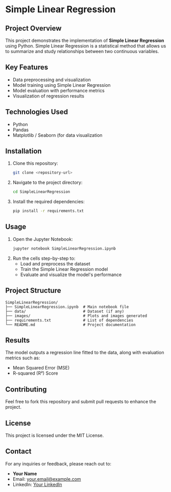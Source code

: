 # Simple Linear Regression

## Project Overview
This project demonstrates the implementation of **Simple Linear Regression** using Python. Simple Linear Regression is a statistical method that allows us to summarize and study relationships between two continuous variables.

## Key Features
- Data preprocessing and visualization
- Model training using Simple Linear Regression
- Model evaluation with performance metrics
- Visualization of regression results

## Technologies Used
- Python
- Pandas
- Matplotlib / Seaborn (for data visualization

## Installation
1. Clone this repository:
   ```bash
   git clone <repository-url>
   ```
2. Navigate to the project directory:
   ```bash
   cd SimpleLinearRegression
   ```
3. Install the required dependencies:
   ```bash
   pip install -r requirements.txt
   ```

## Usage
1. Open the Jupyter Notebook:
   ```bash
   jupyter notebook SimpleLinearRegression.ipynb
   ```
2. Run the cells step-by-step to:
   - Load and preprocess the dataset
   - Train the Simple Linear Regression model
   - Evaluate and visualize the model's performance

## Project Structure
```
SimpleLinearRegression/
├── SimpleLinearRegression.ipynb  # Main notebook file
├── data/                         # Dataset (if any)
├── images/                       # Plots and images generated
├── requirements.txt              # List of dependencies
└── README.md                     # Project documentation
```

## Results
The model outputs a regression line fitted to the data, along with evaluation metrics such as:
- Mean Squared Error (MSE)
- R-squared (R²) Score

## Contributing
Feel free to fork this repository and submit pull requests to enhance the project.

## License
This project is licensed under the MIT License.

## Contact
For any inquiries or feedback, please reach out to:
- **Your Name**
- Email: your.email@example.com
- LinkedIn: [Your LinkedIn](https://linkedin.com/in/yourprofile)


